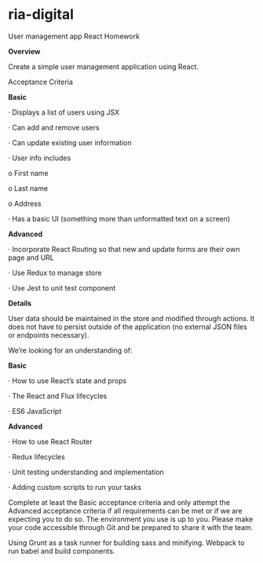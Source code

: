 # ria-digital
User management app
React Homework

<b>Overview</b>

Create a simple user management application using React. 

Acceptance Criteria

<b>Basic</b>

·         Displays a list of users using JSX

·         Can add and remove users

·         Can update existing user information

·         User info includes

o   First name

o   Last name

o   Address

·         Has a basic UI (something more than unformatted text on a screen)

 
<b>Advanced</b>

·         Incorporate React Routing so that new and update forms are their own page and URL

·         Use Redux to manage store

·         Use Jest to unit test component

<b>Details</b>

User data should be maintained in the store and modified through actions. It does not have to persist outside of the application (no external JSON files or endpoints necessary).

We’re looking for an understanding of:

<b>Basic</b>

·         How to use React’s state and props

·         The React and Flux lifecycles

·         ES6 JavaScript

<b>Advanced</b>

·         How to use React Router

·         Redux lifecycles

·         Unit testing understanding and implementation

·         Adding custom scripts to run your tasks

 

Complete at least the Basic acceptance criteria and only attempt the Advanced acceptance criteria if all requirements can be met or if we are expecting you to do so. The environment you use is up to you. Please make your code accessible through Git and be prepared to share it with the team.

Using Grunt as a task runner for building sass and minifying. 
Webpack to run babel and build components.
